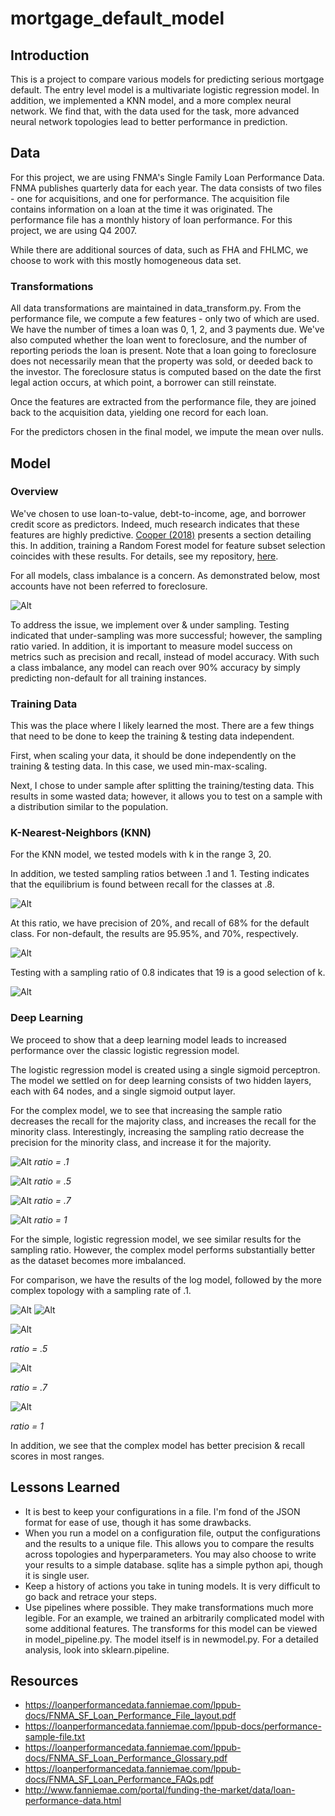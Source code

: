 # mortgage_default_model

## Introduction

This is a project to compare various models for predicting serious 
mortgage default. The entry level model is a multivariate logistic 
regression model. In addition, we implemented a KNN model, and a 
more complex neural network. We find that, with the data used for
the task, more advanced neural network topologies lead to better
performance in prediction. 

## Data

For this project, we are using FNMA's Single Family Loan Performance
Data. FNMA publishes quarterly data for each year. The data consists
of two files - one for acquisitions, and one for performance. The 
acquisition file contains information on a loan at the time it was
originated. The performance file has a monthly history of loan 
performance. For this project, we are using Q4 2007. 

While there are additional sources of data, such as FHA and FHLMC, 
we choose to work with this mostly homogeneous data set. 

### Transformations

All data transformations are maintained in data_transform.py. From
the performance file, we compute a few features - only two of which
are used. We have the number of times a loan was 0, 1, 2, and 3 
payments due. We've also computed whether the loan went to 
foreclosure, and the number of reporting periods the loan is
present. Note that a loan going to foreclosure does not necessarily
mean that the property was sold, or deeded back to the investor. 
The foreclosure status is computed based on the date the first
legal action occurs, at which point, a borrower can still reinstate.

Once the features are extracted from the performance file, they are
joined back to the acquisition data, yielding one record for each
loan. 

For the predictors chosen in the final model, we impute the mean over
nulls.

## Model

### Overview

We've chosen to use loan-to-value, debt-to-income, age, and 
borrower credit score as predictors. Indeed, much research 
indicates that these features are highly predictive. 
[Cooper (2018)][1] presents a section detailing this. In 
addition, training a Random Forest model for feature subset 
selection coincides with these results. For details, see my 
repository, [here][2].

For all models, class imbalance is a concern. As demonstrated
below, most accounts have not been referred to foreclosure.

![Alt](https://raw.githubusercontent.com/dgillis91/mortgage_default_model/master/analysis/fc_stat_freq.png)

To address the issue, we implement over & under sampling. Testing
indicated that under-sampling was more successful; however, the
sampling ratio varied. In addition, it is important to measure
model success on metrics such as precision and recall, instead of
model accuracy. With such a class imbalance, any model can reach
over 90% accuracy by simply predicting non-default for all 
training instances.

### Training Data
This was the place where I likely learned the most. There are
a few things that need to be done to keep the training & testing
data independent. 

First, when scaling your data, it should be
done independently on the training & testing data. In this case, 
we used min-max-scaling. 

Next, I chose to under sample after splitting the training/testing
data. This results in some wasted data; however, it allows you to
test on a sample with a distribution similar to the population. 

### K-Nearest-Neighbors (KNN)

For the KNN model, we tested models with k in the range 3, 20. 

In addition, we tested sampling ratios between .1 and 1. Testing 
indicates that the equilibrium is found between recall for the 
classes at .8. 

![Alt](https://raw.githubusercontent.com/dgillis91/mortgage_default_model/master/analysis/knn_samling_ratio_recall.png)

At this ratio, we have precision of 20%, and recall of 68% for 
the default class. For non-default, the results are 95.95%, and
70%, respectively. 

![Alt](https://raw.githubusercontent.com/dgillis91/mortgage_default_model/master/analysis/knn_precision_recall_table_sample_rate.png)

Testing with a sampling ratio of 0.8 indicates that 19 is a good
selection of k. 

![Alt](https://raw.githubusercontent.com/dgillis91/mortgage_default_model/master/analysis/knn_k_selection.png)

### Deep Learning

We proceed to show that a deep learning model leads to 
increased performance over the classic logistic regression
model.

The logistic regression model is created using a single
sigmoid perceptron. The model we settled on for deep 
learning consists of two hidden layers, each with 
64 nodes, and a single sigmoid output layer.

For the complex model, we to see that increasing the
sample ratio decreases the recall for the majority
class, and increases the recall for the minority class. 
Interestingly, increasing the sampling ratio decrease the 
precision for the minority class, and increase it for the
majority.

![Alt](https://raw.githubusercontent.com/dgillis91/mortgage_default_model/master/analysis/complex_model_prec_recall_p1.png)
*ratio = .1*

![Alt](https://raw.githubusercontent.com/dgillis91/mortgage_default_model/master/analysis/complex_model_prec_recall_p5.png)
*ratio = .5*

![Alt](https://raw.githubusercontent.com/dgillis91/mortgage_default_model/master/analysis/complex_model_prec_recall_p7.png)
*ratio = .7*

![Alt](https://raw.githubusercontent.com/dgillis91/mortgage_default_model/master/analysis/complex_model_prec_recall_p10.png)
*ratio = 1*

For the simple, logistic regression model, we see similar
results for the sampling ratio. However, the complex model
performs substantially better as the dataset becomes more
imbalanced. 

For comparison, we have the results of the log model,
followed by the more complex topology with a sampling
rate of .1.

![Alt](https://raw.githubusercontent.com/dgillis91/mortgage_default_model/master/analysis/log_model_prec_recall_p1.png)
![Alt](https://raw.githubusercontent.com/dgillis91/mortgage_default_model/master/analysis/complex_model_prec_recall_p1.png)

![Alt](https://raw.githubusercontent.com/dgillis91/mortgage_default_model/master/analysis/log_model_prec_recall_p5.png)

*ratio = .5*

![Alt](https://raw.githubusercontent.com/dgillis91/mortgage_default_model/master/analysis/log_model_prec_recall_p7.png)

*ratio = .7*

![Alt](https://raw.githubusercontent.com/dgillis91/mortgage_default_model/master/analysis/log_model_prec_recall_p10.png)

*ratio = 1*

In addition, we see that the complex model has better
precision & recall scores in most ranges. 

## Lessons Learned
* It is best to keep your configurations in a file. I'm
fond of the JSON format for ease of use, though it has some
drawbacks. 
* When you run a model on a configuration file, output the
configurations and the results to a unique file. This
allows you to compare the results across topologies and 
hyperparameters. You may also choose to write your results
to a simple database. sqlite has a simple python api, though
it is single user.
* Keep a history of actions you take in tuning models. It is
very difficult to go back and retrace your steps. 
* Use pipelines where possible. They make transformations much 
more legible. For an example, we trained an arbitrarily 
complicated model with some additional features. The
transforms for this model can be viewed in model_pipeline.py.
The model itself is in newmodel.py. For a detailed analysis,
look into sklearn.pipeline.


## Resources
* https://loanperformancedata.fanniemae.com/lppub-docs/FNMA_SF_Loan_Performance_File_layout.pdf
* https://loanperformancedata.fanniemae.com/lppub-docs/performance-sample-file.txt
* https://loanperformancedata.fanniemae.com/lppub-docs/FNMA_SF_Loan_Performance_Glossary.pdf
* https://loanperformancedata.fanniemae.com/lppub-docs/FNMA_SF_Loan_Performance_FAQs.pdf
* http://www.fanniemae.com/portal/funding-the-market/data/loan-performance-data.html

[1]: https://www.researchgate.net/publication/330303425_A_Deep_Learning_Prediction_Model_for_Mortgage_Default_A_Deep_Learning_Prediction_Model_for_Mortgage_Default "Cooper, Michael. (2018). A Deep Learning Prediction Model for Mortgage Default A Deep Learning Prediction Model for Mortgage Default. 10.13140/RG.2.2.21506.12487."
[2]: https://github.com/dgillis91/fnma_loan_performance "Random Forest Model over FNMA Mortgage Default Data"